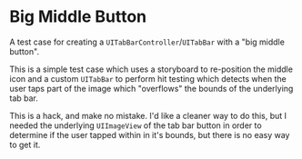 # Big Middle Button
A test case for creating a `UITabBarController`/`UITabBar` with a "big middle button".

This is a simple test case which uses a storyboard to re-position the middle icon and a custom `UITabBar` to perform hit testing which detects when the user taps part of the image which "overflows" the bounds of the underlying tab bar.

This is a hack, and make no mistake.  I'd like a cleaner way to do this, but I needed the underlying `UIImageView` of the tab bar button in order to determine if the user tapped within in it's bounds, but there is no easy way to get it.
